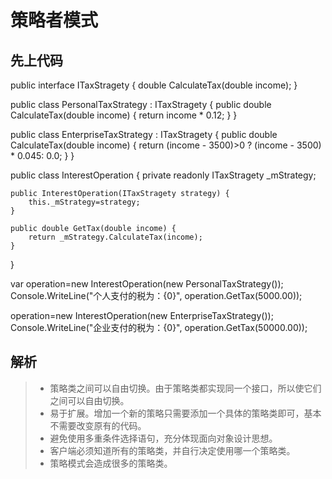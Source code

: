 # 策略者模式 

## 先上代码 
public interface ITaxStragety {
    double CalculateTax(double income);
}

public class PersonalTaxStrategy : ITaxStragety {
    public double CalculateTax(double income) {
        return income * 0.12;
    }
}

public class EnterpriseTaxStrategy : ITaxStragety {
    public double CalculateTax(double income) {
        return (income - 3500)>0 ? (income - 3500) * 0.045: 0.0;
    }
}

public class InterestOperation {
    private readonly ITaxStragety _mStrategy;

    public InterestOperation(ITaxStragety strategy) {
        this._mStrategy=strategy;
    }

    public double GetTax(double income) {
        return _mStrategy.CalculateTax(income);
    }
}

var operation=new InterestOperation(new PersonalTaxStrategy());
Console.WriteLine("个人支付的税为：{0}", operation.GetTax(5000.00));

operation=new InterestOperation(new EnterpriseTaxStrategy());
Console.WriteLine("企业支付的税为：{0}", operation.GetTax(50000.00));

## 解析
> * 策略类之间可以自由切换。由于策略类都实现同一个接口，所以使它们之间可以自由切换。
> * 易于扩展。增加一个新的策略只需要添加一个具体的策略类即可，基本不需要改变原有的代码。
> * 避免使用多重条件选择语句，充分体现面向对象设计思想。
> * 客户端必须知道所有的策略类，并自行决定使用哪一个策略类。
> * 策略模式会造成很多的策略类。